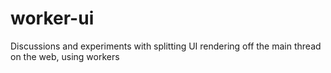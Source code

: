 # worker-ui
Discussions and experiments with splitting UI rendering off the main thread on the web, using workers
